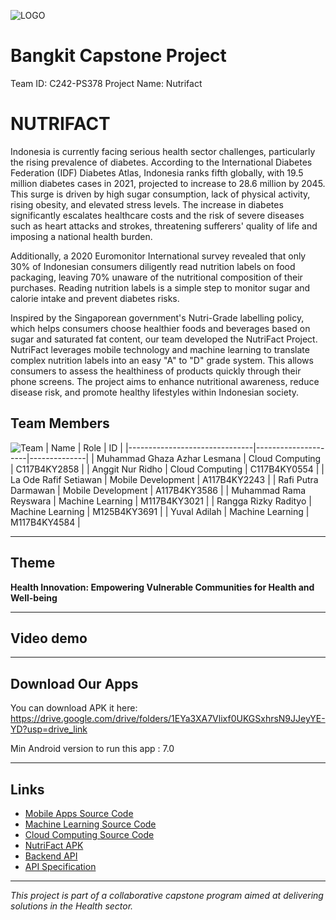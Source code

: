 ![LOGO](https://ik.imagekit.io/ipjeggjxz/Logo2_xya852ymT?updatedAt=1734011651152)

# Bangkit Capstone Project
Team ID: C242-PS378 
Project Name: Nutrifact
  
# NUTRIFACT 
Indonesia is currently facing serious health sector challenges, particularly the rising prevalence of diabetes. According to the International Diabetes Federation (IDF) Diabetes Atlas, Indonesia ranks fifth globally, with 19.5 million diabetes cases in 2021, projected to increase to 28.6 million by 2045. This surge is driven by high sugar consumption, lack of physical activity, rising obesity, and elevated stress levels. The increase in diabetes significantly escalates healthcare costs and the risk of severe diseases such as heart attacks and strokes, threatening sufferers' quality of life and imposing a national health burden.

Additionally, a 2020 Euromonitor International survey revealed that only 30% of Indonesian consumers diligently read nutrition labels on food packaging, leaving 70% unaware of the nutritional composition of their purchases. Reading nutrition labels is a simple step to monitor sugar and calorie intake and prevent diabetes risks.

Inspired by the Singaporean government's Nutri-Grade labelling policy, which helps consumers choose healthier foods and beverages based on sugar and saturated fat content, our team developed the NutriFact Project. NutriFact leverages mobile technology and machine learning to translate complex nutrition labels into an easy "A" to "D" grade system. This allows consumers to assess the healthiness of products quickly through their phone screens. The project aims to enhance nutritional awareness, reduce disease risk, and promote healthy lifestyles within Indonesian society.

## Team Members
![Team](https://ik.imagekit.io/ipjeggjxz/Screenshot%202024-12-12%20194525.png?updatedAt=1734007763101)
| Name                          | Role                | ID           |
|-------------------------------|---------------------|--------------|
| Muhammad Ghaza Azhar Lesmana  | Cloud Computing     | C117B4KY2858 |
| Anggit Nur Ridho              | Cloud Computing     | C117B4KY0554 |
| La Ode Rafif Setiawan         | Mobile Development  | A117B4KY2243 |
| Rafi Putra Darmawan           | Mobile Development  | A117B4KY3586 |
| Muhammad Rama Reyswara        | Machine Learning    | M117B4KY3021 |
| Rangga Rizky Radityo          | Machine Learning    | M125B4KY3691 |
| Yuval Adilah                  | Machine Learning    | M117B4KY4584 |

---

## Theme
**Health Innovation: Empowering Vulnerable Communities for Health and Well-being**

---

## Video demo

---

## Download Our Apps
You can download APK it here: https://drive.google.com/drive/folders/1EYa3XA7Vlixf0UKGSxhrsN9JJeyYE-YD?usp=drive_link

Min Android version to run this app : 7.0 

---

## Links
- [Mobile Apps Source Code](https://github.com/NUTRIFACT-TEAM/nutrifact-mobile)
- [Machine Learning Source Code](https://github.com/NUTRIFACT-TEAM/nutrifact-Model-ML.git)
- [Cloud Computing Source Code](https://github.com/NUTRIFACT-TEAM/nutrifact-backend-main.git)
- [NutriFact APK](https://drive.google.com/drive/u/1/folders/1EYa3XA7Vlixf0UKGSxhrsN9JJeyYE-YD)
- [Backend API](https://github.com/nuridho-anggit/nutrifact-backend)
- [API Specification](https://docs.google.com/document/d/1aKdYcVrCo2xBdju2tz53mcMDVIKDKABkL18G7khfXVk/edit?tab=t.0#heading=h.r1sstj5e4ipr)

---

*This project is part of a collaborative capstone program aimed at delivering solutions in the Health sector.*
